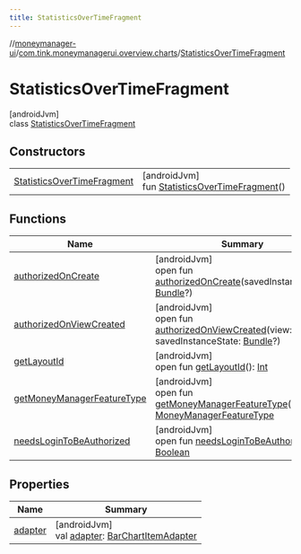 ```yaml
---
title: StatisticsOverTimeFragment
---
```

//[moneymanager-ui](../../../index.html)/[com.tink.moneymanagerui.overview.charts](../index.html)/[StatisticsOverTimeFragment](index.html)



# StatisticsOverTimeFragment



[androidJvm]\
class [StatisticsOverTimeFragment](index.html)



## Constructors


| | |
|---|---|
| [StatisticsOverTimeFragment](-statistics-over-time-fragment.html) | [androidJvm]<br>fun [StatisticsOverTimeFragment](-statistics-over-time-fragment.html)() |


## Functions


| Name | Summary |
|---|---|
| [authorizedOnCreate](authorized-on-create.html) | [androidJvm]<br>open fun [authorizedOnCreate](authorized-on-create.html)(savedInstanceState: [Bundle](https://developer.android.com/reference/kotlin/android/os/Bundle.html)?) |
| [authorizedOnViewCreated](authorized-on-view-created.html) | [androidJvm]<br>open fun [authorizedOnViewCreated](authorized-on-view-created.html)(view: [View](https://developer.android.com/reference/kotlin/android/view/View.html), savedInstanceState: [Bundle](https://developer.android.com/reference/kotlin/android/os/Bundle.html)?) |
| [getLayoutId](get-layout-id.html) | [androidJvm]<br>open fun [getLayoutId](get-layout-id.html)(): [Int](https://kotlinlang.org/api/latest/jvm/stdlib/kotlin/-int/index.html) |
| [getMoneyManagerFeatureType](get-money-manager-feature-type.html) | [androidJvm]<br>open fun [getMoneyManagerFeatureType](get-money-manager-feature-type.html)(): [MoneyManagerFeatureType](../../com.tink.moneymanagerui/-money-manager-feature-type/index.html) |
| [needsLoginToBeAuthorized](needs-login-to-be-authorized.html) | [androidJvm]<br>open fun [needsLoginToBeAuthorized](needs-login-to-be-authorized.html)(): [Boolean](https://kotlinlang.org/api/latest/jvm/stdlib/kotlin/-boolean/index.html) |


## Properties


| Name | Summary |
|---|---|
| [adapter](adapter.html) | [androidJvm]<br>val [adapter](adapter.html): [BarChartItemAdapter](../-bar-chart-item-adapter/index.html) |

